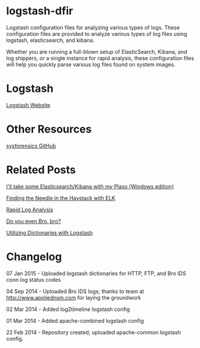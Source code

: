 logstash-dfir
=============

Logstash configuration files for analyzing various types of logs. These configuration files are provided to analyze various types of log files using logstash, elasticsearch, and kibana.

Whether you are running a full-blown setup of ElasticSearch, Kibana, and log shippers, or a single instance for rapid analysis, these configuration files will help you quickly parse various log files found on system images.

Logstash
=============
[Logstash Website](http://www.logstash.net)

Other Resources
=============
[sysforensics GitHub](https://github.com/sysforensics/LogstashConfigs)

Related Posts
=============
[I'll take some Elasticsearch/Kibana with my Plaso (Windows edition)](http://blog.kiddaland.net/2014/06/ill-take-some-elasticsearchkibana-with.html)

[Finding the Needle in the Haystack with ELK](https://digital-forensics.sans.org/summit-archives/dfirprague14/Finding_the_Needle_in_the_Haystack_with_FLK_Christophe_Vandeplas.pdf)

[Rapid Log Analysis](http://www.505forensics.com/rapid-log-analysis/)

[Do you even Bro, bro?](http://www.505forensics.com/do-you-even-bro-bro/)

[Utilizing Dictionaries with Logstash](http://www.505forensics.com/utilizing-dictionaries-with-logstash/)

Changelog
=============
07 Jan 2015 - Uploaded logstash dictionaries for HTTP, FTP, and Bro IDS conn log status codes

04 Sep 2014 - Uploaded Bro IDS logs; thanks to team at http://www.appliednsm.com for laying the groundwork

02 Mar 2014 - Added log2timeline logstash config

01 Mar 2014 - Added apache-combined logstash config

22 Feb 2014 - Repository created; uploaded apache-common logstash config.

